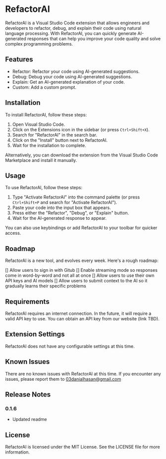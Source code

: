 # RefactorAI

RefactorAI is a Visual Studio Code extension that allows engineers and developers to refactor, debug, and explain their code using natural language processing. With RefactorAI, you can quickly generate AI-generated responses that can help you improve your code quality and solve complex programming problems.

## Features

- Refactor: Refactor your code using AI-generated suggestions.
- Debug: Debug your code using AI-generated suggestions.
- Explain: Get an AI-generated explanation of your code.
- Custom: Add a custom prompt. 

## Installation

To install RefactorAI, follow these steps:

1. Open Visual Studio Code.
2. Click on the Extensions icon in the sidebar (or press `Ctrl+Shift+X`).
3. Search for "RefactorAI" in the search bar.
4. Click on the "Install" button next to RefactorAI.
5. Wait for the installation to complete.

Alternatively, you can download the extension from the Visual Studio Code Marketplace and install it manually.

## Usage

To use RefactorAI, follow these steps:

1. Type "Activate RefactorAI" into the command palette (or press `Ctrl+Shift+P` and search for "Activate RefactorAI").
2. Paste your code into the input box that appears.
3. Press either the "Refactor", "Debug", or "Explain" button.
4. Wait for the AI-generated response to appear.

You can also use keybindings or add RefactorAI to your toolbar for quicker access.

## Roadmap

RefactorAI is a new tool, and evolves every week. Here's a rough roadmap:

[] Allow users to sign in with Gitub
[] Enable streaming mode so responses come in word-by-word and not all at once
[] Allow users to use their own API keys and AI models
[] Allow users to submit context to the AI so it gradually learns their specific problems

## Requirements

RefactorAI requires an internet connection. In the future, it will require a valid API key to use. You can obtain an API key from our website (link TBD).

## Extension Settings

RefactorAI does not have any configurable settings at this time.

## Known Issues

There are no known issues with RefactorAI at this time. If you encounter any issues, please report them to [03danialhasan@gmail.com]( 03danialhasan@gmail.com ) 

## Release Notes

### 0.1.6

- Updated readme 


## License

RefactorAI is licensed under the MIT License. See the LICENSE file for more information.
